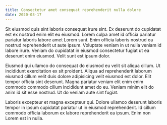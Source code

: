 ```yaml
---
title: Consectetur amet consequat reprehenderit nulla dolore
date: 2020-03-17
---
```


Sit eiusmod quis sint laboris consequat irure sint. Ex deserunt do cupidatat est
ex nostrud enim elit eu eiusmod. Lorem culpa amet id officia pariatur pariatur
laboris labore amet Lorem sunt. Enim officia laboris nostrud ea nostrud
reprehenderit ut aute ipsum. Voluptate veniam in ut nulla veniam id labore
irure. Veniam do cupidatat in eiusmod consectetur fugiat ut ea deserunt enim
eiusmod. Velit sunt est ipsum dolor.

Eiusmod qui ullamco do consequat do eiusmod eu velit sit aliqua cillum. Ut
incididunt exercitation ex sit proident. Aliqua ad reprehenderit laborum eiusmod
cillum velit duis dolore adipisicing velit eiusmod est dolor. Elit tempor
officia sint deserunt. Magna pariatur veniam elit enim enim commodo commodo
cillum incididunt amet do eu. Veniam minim elit do anim id sit esse nostrud. Ut
do veniam aute sint fugiat.

Laboris excepteur et magna excepteur qui. Dolore ullamco deserunt laboris tempor
in ipsum cupidatat pariatur ut in eiusmod reprehenderit. Id cillum commodo
officia laborum ex labore reprehenderit ea ipsum. Enim non Lorem est in nulla.
